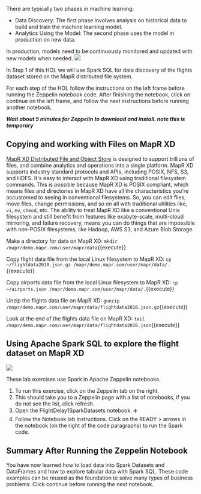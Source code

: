 
There are typically two phases in machine learning:
* Data Discovery: The first phase involves analysis on historical data to build and train the machine learning model.
* Analytics Using the Model: The second phase uses the model in production on new data.

In production, models need to be continuously monitored and updated with new models when needed.
<img src="https://github.com/mapr-demos/katacoda-scenarios/raw/master/spark_flight_delays/assets/TypicalMLphases.png?raw=true width=400 height=400">

In Step 1 of this HOL we will use Spark SQL for data discovery of the flights dataset stored on the MapR distributed file system. 

For each step of the HOL follow the instructions on the left frame before running the Zeppelin notebook code. After finishing the notebook, click on continue on the left frame, and follow the next instructions before running another notebook. 

***Wait about 5 minutes for Zeppelin to download and install. note this is temporary***

## Copying and working with Files on MapR XD
[MapR XD Distributed File and Object Store](https://mapr.com/products/mapr-xd/) is designed to support trillions of files, and combine analytics and operations into a single platform. MapR XD supports industry standard protocols and APIs, including POSIX, NFS, S3, and HDFS. It's easy to interact with MapR XD using traditional filesystem commands. This is possible because MapR XD is POSIX compliant, which means files and directories in MapR XD have all the characteristics you're accustomed to seeing in conventional filesystems. So, you can edit files, move files, change permissions, and so on all with traditional utilities like, `vi`, `mv`, `chmod`, etc. The ability to treat MapR XD like a conventional Unix filesystem and still benefit from features like exabyte-scale, multi-cloud mirroring, and failure recovery, means you can do things that are impossible with non-POSIX filesystems, like Hadoop, AWS S3, and Azure Blob Storage. 

Make a directory for data on MapR XD: `mkdir /mapr/demo.mapr.com/user/mapr/data`{{execute}}

Copy flight data file from the local Linux filesystem to MapR XD: `cp ~/flightdata2018.json.gz /mapr/demo.mapr.com/user/mapr/data/.`{{execute}}

Copy airports data file from the local Linux filesystem to MapR XD: `cp ~/airports.json /mapr/demo.mapr.com/user/mapr/data/.`{{execute}}

Unzip the flights data file on MapR XD:
`gunzip /mapr/demo.mapr.com/user/mapr/data/flightdata2018.json.gz`{{execute}}

Look at the end of the flights data file on MapR XD:
`tail /mapr/demo.mapr.com/user/mapr/data/flightdata2018.json`{{execute}}

## Using Apache Spark SQL to explore the flight dataset on MapR XD

<img src="https://github.com/mapr-demos/katacoda-scenarios/raw/master/spark_flight_delays/assets/LoadData-Frame.png?raw=true width=500 height=500 ">

These lab exercises use Spark in Apache Zeppelin notebooks.
1. To run this exercise, click on the Zeppelin tab on the right.
2. This should take you to a Zeppelin page with a list of notebooks, if you do not see the list, click refresh.
3. Open the FlightDelay1SparkDatasets notebook. ✈️
4. Follow the Notebook lab instructions. Click on the READY > arrows in the notebook (on the right of the code paragraphs) to run the Spark code. 

## Summary After Running the Zeppelin Notebook
You have now learned how to load data into Spark Datasets and DataFrames and how to explore tabular data with Spark SQL. These code examples can be reused as the foundation to solve many types of business problems. 
Click continue before running the next notebook.



